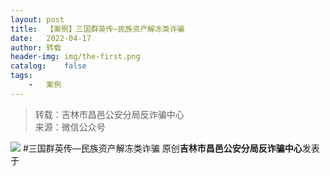 ```yaml
---
layout:	post
title:	【案例】三国群英传—民族资产解冻类诈骗
date:	2022-04-17
author:	转载
header-img:	img/the-first.png
catalog:	false
tags:
	-	案例
---
```


<blockquote><p>转载：吉林市昌邑公安分局反诈骗中心<br>
来源：微信公众号</p></blockquote>

![]({{site.baseurl}}/postimg/7f48KExj8S5r2SoPGyAOBicw10ceBIVvVHJAMKicV0QCPEVUQOlb2UVCyzICPJtbjBY6zB5JfcbeicXkEH34llbAA.jpeg)
#三国群英传—民族资产解冻类诈骗
原创**吉林市昌邑公安分局反诈骗中心**发表于
